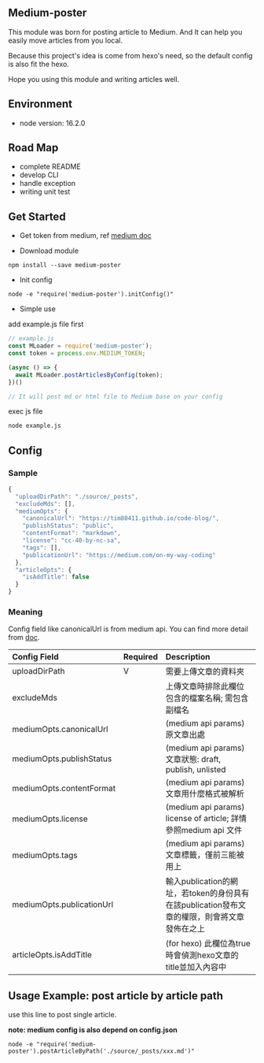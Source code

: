 ## Medium-poster
This module was born for posting article to Medium. And It can help you easily move articles from you local.

Because this project's idea is come from hexo's need, so the default config is also fit the hexo.

Hope you using this module and writing articles well.

## Environment
- node version: 16.2.0

## Road Map
- complete README
- develop CLI
- handle exception
- writing unit test

## Get Started
- Get token from medium, ref [medium doc](https://github.com/Medium/medium-api-docs#21-self-issued-access-tokens)

- Download module
```
npm install --save medium-poster
```

- Init config
```
node -e "require('medium-poster').initConfig()"
```

- Simple use

add example.js file first
```js
// example.js
const MLoader = require('medium-poster');
const token = process.env.MEDIUM_TOKEN;

(async () => {
  await MLoader.postArticlesByConfig(token);
})()

// It will post md or html file to Medium base on your config
```

exec js file
```bash
node example.js
```

## Config
### Sample
```javascript
{
  "uploadDirPath": "./source/_posts",
  "excludeMds": [],
  "mediumOpts": {
    "canonicalUrl": "https://tim80411.github.io/code-blog/",
    "publishStatus": "public",
    "contentFormat": "markdown",
    "license": "cc-40-by-nc-sa",
    "tags": [],
    "publicationUrl": "https://medium.com/on-my-way-coding"
  },
  "articleOpts": {
    "isAddTitle": false
  }
}
```
### Meaning
Config field like canonicalUrl is from medium api.
You can find more detail from [doc](https://github.com/Medium/medium-api-docs#creating-a-post).

| Config Field              | Required | Description                                                                                 |
| :------------------------ | -------- | :------------------------------------------------------------------------------------------ |
| uploadDirPath             | V        | 需要上傳文章的資料夾                                                                        |
| excludeMds                |          | 上傳文章時排除此欄位包含的檔案名稱; 需包含副檔名                                            |
| mediumOpts.canonicalUrl   |          | (medium api params) 原文章出處                                                              |
| mediumOpts.publishStatus  |          | (medium api params) 文章狀態: draft, publish, unlisted                                      |
| mediumOpts.contentFormat  |          | (medium api params) 文章用什麼格式被解析                                                    |
| mediumOpts.license        |          | (medium api params) license of article;  詳情參照medium api 文件                            |
| mediumOpts.tags           |          | (medium api params) 文章標籤，僅前三能被用上                                                |
| mediumOpts.publicationUrl |          | 輸入publication的網址，若token的身份具有在該publication發布文章的權限，則會將文章發佈在之上 |
| articleOpts.isAddTitle    |          | (for hexo) 此欄位為true時會偵測hexo文章的title並加入內容中                                  |

## Usage Example: post article by article path
use this line to post single article.

**note: medium config is also depend on config.json**

```shell
node -e "require('medium-poster').postArticleByPath('./source/_posts/xxx.md')"
```
